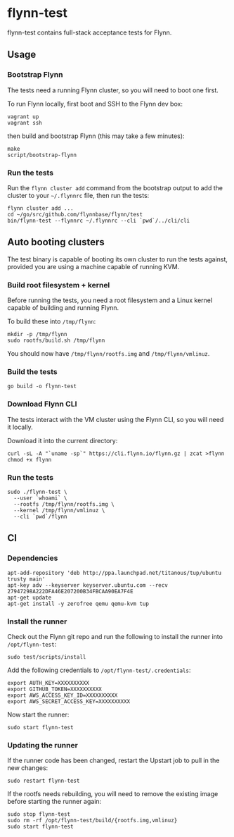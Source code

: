 # flynn-test

flynn-test contains full-stack acceptance tests for Flynn.

## Usage

### Bootstrap Flynn

The tests need a running Flynn cluster, so you will need to boot one first.

To run Flynn locally, first boot and SSH to the Flynn dev box:

```text
vagrant up
vagrant ssh
```

then build and bootstrap Flynn (this may take a few minutes):

```text
make
script/bootstrap-flynn
```

### Run the tests

Run the `flynn cluster add` command from the bootstrap output to add the cluster to your `~/.flynnrc` file, then run the tests:

```text
flynn cluster add ...
cd ~/go/src/github.com/flynnbase/flynn/test
bin/flynn-test --flynnrc ~/.flynnrc --cli `pwd`/../cli/cli
```

## Auto booting clusters

The test binary is capable of booting its own cluster to run the tests against, provided you are using a machine capable of running KVM.

### Build root filesystem + kernel

Before running the tests, you need a root filesystem and a Linux kernel capable of building and running Flynn.

To build these into `/tmp/flynn`:

```text
mkdir -p /tmp/flynn
sudo rootfs/build.sh /tmp/flynn
```

You should now have `/tmp/flynn/rootfs.img` and `/tmp/flynn/vmlinuz`.

### Build the tests

```text
go build -o flynn-test
```

### Download Flynn CLI

The tests interact with the VM cluster using the Flynn CLI, so you will need it locally.

Download it into the current directory:

```text
curl -sL -A "`uname -sp`" https://cli.flynn.io/flynn.gz | zcat >flynn
chmod +x flynn
```

### Run the tests

```text
sudo ./flynn-test \
  --user `whoami` \
  --rootfs /tmp/flynn/rootfs.img \
  --kernel /tmp/flynn/vmlinuz \
  --cli `pwd`/flynn
```

## CI

### Dependencies

```text
apt-add-repository 'deb http://ppa.launchpad.net/titanous/tup/ubuntu trusty main'
apt-key adv --keyserver keyserver.ubuntu.com --recv 27947298A222DFA46E207200B34FBCAA90EA7F4E
apt-get update
apt-get install -y zerofree qemu qemu-kvm tup
```

### Install the runner

Check out the Flynn git repo and run the following to install the runner
into `/opt/flynn-test`:

```
sudo test/scripts/install
```

Add the following credentials to `/opt/flynn-test/.credentials`:

```
export AUTH_KEY=XXXXXXXXXX
export GITHUB_TOKEN=XXXXXXXXXX
export AWS_ACCESS_KEY_ID=XXXXXXXXXX
export AWS_SECRET_ACCESS_KEY=XXXXXXXXXX
```

Now start the runner:

```
sudo start flynn-test
```

### Updating the runner

If the runner code has been changed, restart the Upstart job to pull in the new changes:

```
sudo restart flynn-test
```

If the rootfs needs rebuilding, you will need to remove the existing image before starting
the runner again:

```
sudo stop flynn-test
sudo rm -rf /opt/flynn-test/build/{rootfs.img,vmlinuz}
sudo start flynn-test
```
